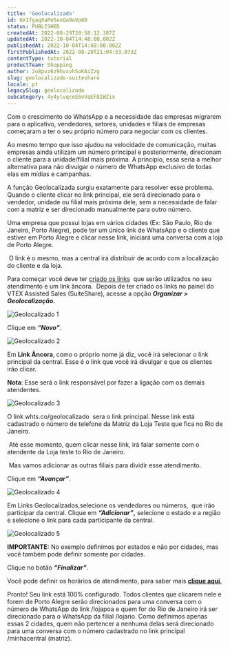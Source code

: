```yaml
---
title: 'Geolocalizado'
id: 6XIfgaqXaPe5exQa9oVp6D
status: PUBLISHED
createdAt: 2022-08-29T20:58:12.387Z
updatedAt: 2022-10-04T14:48:00.002Z
publishedAt: 2022-10-04T14:48:00.002Z
firstPublishedAt: 2022-08-29T21:04:53.073Z
contentType: tutorial
productTeam: Shopping
author: 2o8pvz6z9hvxvhSoKAiZzg
slug: geolocalizado-suiteshare
locale: pt
legacySlug: geolocalizado
subcategory: 4y4ylvqceE6vVqEF8IWZix
---
```


Com o crescimento do WhatsApp e a necessidade das empresas migrarem para o aplicativo, vendedores, setores, unidades e filiais de empresas começaram a ter o seu próprio número para negociar com os clientes.

Ao mesmo tempo que isso ajudou na velocidade de comunicação, muitas empresas ainda utilizam um número principal e posteriormente, direcionam o cliente para a unidade/filial mais próxima. A princípio, essa seria a melhor alternativa para não divulgar o número de WhatsApp exclusivo de todas elas em mídias e campanhas.

A função Geolocalizada surgiu exatamente para resolver esse problema. Quando o cliente clicar no link principal, ele será direcionado para o vendedor, unidade ou filial mais próxima dele, sem a necessidade de falar com a matriz e ser direcionado manualmente para outro número.

Uma empresa que possui lojas em vários cidades (Ex: São Paulo, Rio de Janeiro, Porto Alegre), pode ter um único link de WhatsApp e o cliente que estiver em Porto Alegre e clicar nesse link, iniciará uma conversa com a loja de Porto Alegre.

 O link é o mesmo, mas a central irá distribuir de acordo com a localização do cliente e da loja.

Para começar você deve ter [criado os links](https://help.vtex.com/pt/tutorial/links--7h7YXPFovF2k5z6ZSZs5WB)  que serão utilizados no seu atendimento e um link âncora.  Depois de ter criado os links no painel do VTEX Assisted Sales (SuiteShare), acesse a opção _**Organizar > Geolocalização.**_

![Geolocalizado 1](https://images.ctfassets.net/alneenqid6w5/4l9dgcmAdSNdgj0PUaKVC8/db334a7cdc6a13954e62d94fbd7ebb0a/Screenshot_2022-08-29_at_17-59-43_Geolocalizado.png)

Clique em _**“Novo”**_.

![Geolocalizado 2](https://images.ctfassets.net/alneenqid6w5/4Q7Q0Rnkz4UYR85akhHQAh/78deaaef0fc5a328b5bee90eb3a043fb/Screenshot_2022-08-29_at_17-59-47_Geolocalizado.png)

Em **Link Âncora**, como o próprio nome já diz, você irá selecionar o link principal da central. Esse é o link que você irá divulgar e que os clientes irão clicar. 

**Nota**: Esse será o link responsável por fazer a ligação com os demais atendentes.

![Geolocalizado 3](https://images.ctfassets.net/alneenqid6w5/1VNj6ggD6sFyXtYDojXVKv/aacec6cba54332300bfc899de4c0fed5/Screenshot_2022-08-29_at_17-59-51_Geolocalizado.png)

O link whts.co/geolocalizado  sera o link principal. Nesse link está cadastrado o número de telefone da Matriz da Loja Teste que fica no Rio de Janeiro. 

 Até esse momento, quem clicar nesse link, irá falar somente com o atendente da Loja teste to Rio de Janeiro. 

 Mas vamos adicionar as outras filiais para dividir esse atendimento. 

Clique em _**“Avançar”**_.

![Geolocalizado  4](https://images.ctfassets.net/alneenqid6w5/1KIRHBEqDhssJV76yEaszd/15f59999569923cc82a1dd06146190fb/Screenshot_2022-08-29_at_18-00-00_Geolocalizado.png)

Em Links Geolocalizados,selecione os vendedores ou números,  que irão participar da central. Clique em **_“Adicionar”_,** selecione o estado e a região e selecione o link para cada participante da central.

![Geolocalizado 5](https://images.ctfassets.net/alneenqid6w5/5hq88ccviJz56OJpv9jJdi/1d32fa1d927326fe58fdcfd7cdbb0309/Screenshot_2022-08-29_at_18-00-04_Geolocalizado.png)

**IMPORTANTE:** No exemplo definimos por estados e não por cidades, mas você também pode definir somente por cidades.

Clique no botão _**“Finalizar”**_.

Você pode definir os horários de atendimento, para saber mais [**clique aqui**.](https://help.vtex.com/pt/tutorial/horario-de-atendimento-suiteshare--4T1kEGSCdiIorFkcMj6F8e)

Pronto! Seu link está 100% configurado. Todos clientes que clicarem nele e forem de Porto Alegre serão direcionados para uma conversa com o número de WhatsApp do link /lojapoa e quem for do Rio de Janeiro irá ser direcionado para o WhatsApp da filial /lojario. Como definimos apenas essas 2 cidades, quem não pertencer a nenhuma delas será direcionado para uma conversa com o número cadastrado no link principal /minhacentral (matriz).
